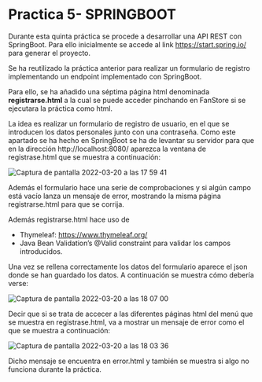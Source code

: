 # Practica 5- SPRINGBOOT

Durante esta quinta práctica se procede a desarrollar una API REST con SpringBoot. Para ello inicialmente se accede al link https://start.spring.io/ para generar el proyecto.

Se ha reutilizado la práctica anterior para realizar un formulario de registro implementando un endpoint implementado con SpringBoot.

Para ello, se ha añadido una séptima página html denominada **registrarse.html**  a la cual se puede acceder pinchando en FanStore si se ejecutara la práctica como html. 

La idea es realizar un formulario de registro de usuario, en el que se introducen los datos personales junto con una contraseña. Como este apartado se ha hecho en SpringBoot se ha de levantar su servidor para que en la dirección http://localhost:8080/ aparezca la ventana de registrase.html que se muestra a continuación:

![Captura de pantalla 2022-03-20 a las 17 59 41](https://user-images.githubusercontent.com/98181428/159173714-02b4bb9c-054c-4f54-a6ab-a6c996a0953d.png)

Además el formulario hace una serie de comprobaciones y si algún campo está vacío lanza un mensaje de error, mostrando la misma página registrarse.html para que se corrija.

Además registrarse.html hace uso de 
- Thymeleaf: https://www.thymeleaf.org/ 
- Java Bean Validation’s @Valid constraint para validar los campos introducidos.

Una vez se rellena correctamente los datos del formulario aparece el json donde se han guardado los datos. A continuación se muestra cómo debería verse:


![Captura de pantalla 2022-03-20 a las 18 07 00](https://user-images.githubusercontent.com/98181428/159174091-b67e5d31-7048-4b28-bb54-2a08ef7a4791.png)

Decir que si se trata de accecer a las diferentes páginas html del menú que se muestra en registrase.html, va a mostrar un mensaje de error como el que se muestra a continuación:

![Captura de pantalla 2022-03-20 a las 18 03 36](https://user-images.githubusercontent.com/98181428/159173978-b74b5012-76b5-4a21-8a5e-8effad996646.png)

Dicho mensaje se encuentra en error.html y también se muestra si algo no funciona durante la práctica.


